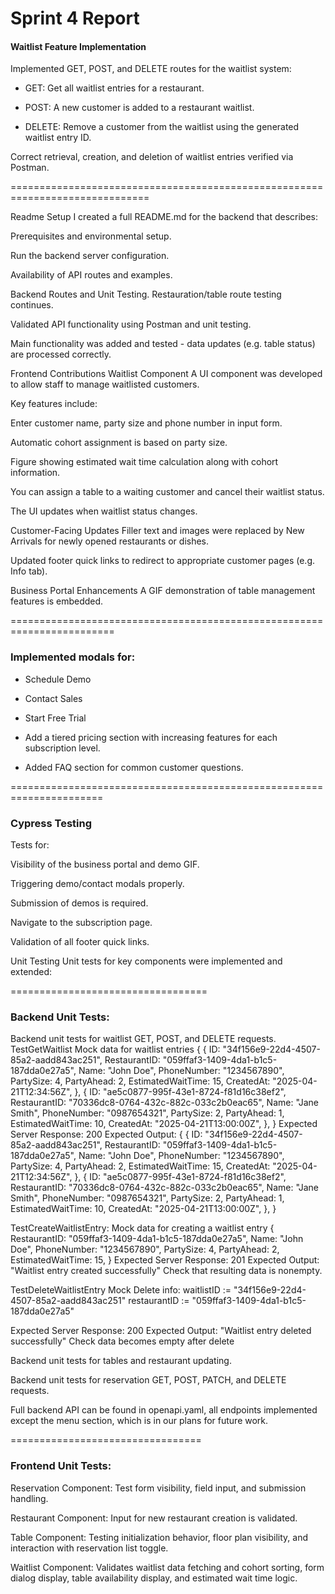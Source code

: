 # Sprint 4 Report 

#### Waitlist Feature Implementation
Implemented GET, POST, and DELETE routes for the waitlist system:

- GET: Get all waitlist entries for a restaurant.

- POST: A new customer is added to a restaurant waitlist.

- DELETE: Remove a customer from the waitlist using the generated waitlist
entry ID.

Correct retrieval, creation, and deletion of waitlist entries verified
via Postman.

==============================================================================

Readme Setup I created a full README.md for the backend that describes:

Prerequisites and environmental setup.

Run the backend server configuration.

Availability of API routes and examples.

Backend Routes and Unit Testing. Restauration/table route testing
continues.

Validated API functionality using Postman and unit testing.

Main functionality was added and tested - data updates (e.g. table
status) are processed correctly.

Frontend Contributions Waitlist Component A UI component was developed
to allow staff to manage waitlisted customers.

Key features include:

Enter customer name, party size and phone number in input form.

Automatic cohort assignment is based on party size.

Figure showing estimated wait time calculation along with cohort
information.

You can assign a table to a waiting customer and cancel their waitlist
status.

The UI updates when waitlist status changes.

Customer-Facing Updates Filler text and images were replaced by New
Arrivals for newly opened restaurants or dishes.

Updated footer quick links to redirect to appropriate customer pages
(e.g. Info tab).

Business Portal Enhancements A GIF demonstration of table management
features is embedded.

========================================================================

### Implemented modals for:

- Schedule Demo

- Contact Sales

- Start Free Trial

- Add a tiered pricing section with increasing features for each
subscription level.

- Added FAQ section for common customer questions.

======================================================================

### Cypress Testing

Tests for:

Visibility of the business portal and demo GIF.

Triggering demo/contact modals properly.

Submission of demos is required.

Navigate to the subscription page.

Validation of all footer quick links.

Unit Testing Unit tests for key components were implemented and
extended:

==================================

### Backend Unit Tests:

Backend unit tests for waitlist GET, POST, and DELETE requests.
TestGetWaitlist
Mock data for waitlist entries
{
		{
			ID:                "34f156e9-22d4-4507-85a2-aadd843ac251",
			RestaurantID:      "059ffaf3-1409-4da1-b1c5-187dda0e27a5",
			Name:              "John Doe",
			PhoneNumber:       "1234567890",
			PartySize:         4,
			PartyAhead:        2,
			EstimatedWaitTime: 15,
			CreatedAt:         "2025-04-21T12:34:56Z",
		},
		{
			ID:                "ae5c0877-995f-43e1-8724-f81d16c38ef2",
			RestaurantID:      "70336dc8-0764-432c-882c-033c2b0eac65",
			Name:              "Jane Smith",
			PhoneNumber:       "0987654321",
			PartySize:         2,
			PartyAhead:        1,
			EstimatedWaitTime: 10,
			CreatedAt:         "2025-04-21T13:00:00Z",
		},
	}
Expected Server Response: 200
Expected Output: 
{
		{
			ID:                "34f156e9-22d4-4507-85a2-aadd843ac251",
			RestaurantID:      "059ffaf3-1409-4da1-b1c5-187dda0e27a5",
			Name:              "John Doe",
			PhoneNumber:       "1234567890",
			PartySize:         4,
			PartyAhead:        2,
			EstimatedWaitTime: 15,
			CreatedAt:         "2025-04-21T12:34:56Z",
		},
		{
			ID:                "ae5c0877-995f-43e1-8724-f81d16c38ef2",
			RestaurantID:      "70336dc8-0764-432c-882c-033c2b0eac65",
			Name:              "Jane Smith",
			PhoneNumber:       "0987654321",
			PartySize:         2,
			PartyAhead:        1,
			EstimatedWaitTime: 10,
			CreatedAt:         "2025-04-21T13:00:00Z",
		},
	}

TestCreateWaitlistEntry:
Mock data for creating a waitlist entry
  {
		RestaurantID:      "059ffaf3-1409-4da1-b1c5-187dda0e27a5",
		Name:              "John Doe",
		PhoneNumber:       "1234567890",
		PartySize:         4,
		PartyAhead:        2,
		EstimatedWaitTime: 15,
	}
Expected Server Response: 201
Expected Output: "Waitlist entry created successfully"
Check that resulting data is nonempty.

TestDeleteWaitlistEntry
Mock Delete info:
waitlistID := "34f156e9-22d4-4507-85a2-aadd843ac251"
restaurantID := "059ffaf3-1409-4da1-b1c5-187dda0e27a5"

Expected Server Response: 200
Expected Output: "Waitlist entry deleted successfully"
Check data becomes empty after delete

Backend unit tests for tables and restaurant updating.

Backend unit tests for reservation GET, POST, PATCH, and DELETE requests.

Full backend API can be found in openapi.yaml, all endpoints implemented except the menu section, which is in our plans for future work.

=================================

### Frontend Unit Tests:

Reservation Component: Test form visibility, field input, and submission
handling.

Restaurant Component: Input for new restaurant creation is validated.

Table Component: Testing initialization behavior, floor plan visibility,
and interaction with reservation list toggle.

Waitlist Component: Validates waitlist data fetching and cohort sorting,
form dialog display, table availability display, and estimated wait time
logic.

